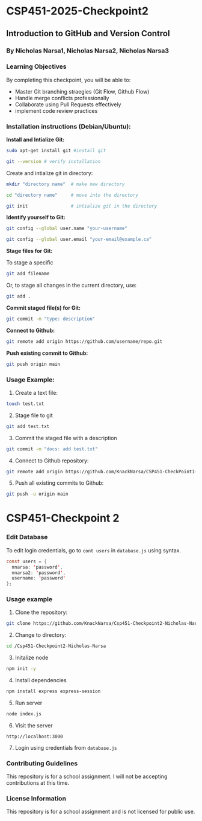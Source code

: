 # CSP451-2025-Checkpoint2
## Introduction to GitHub and Version Control
### By Nicholas Narsa1, Nicholas Narsa2, Nicholas Narsa3

### Learning Objectives

By completing this checkpoint, you will be able to:

 * Master Git branching straegies (Git Flow, Github Flow)
 * Handle merge conflicts professionally
 * Collaborate using Pull Requests effectively
 * implement code review practices

### Installation instructions (Debian/Ubuntu):


**Install and Intialize Git:**
```bash
sudo apt-get install git #install git
```
```bash
git --version # verify installation
```

Create and intialize git in directory:
```bash
mkdir "directory name"  # make new directory

cd "directory name"     # move into the directory

git init                # intialize git in the directory
```

**Identify yourself to Git:**

```bash
git config --global user.name "your-username"

git config --global user.email "your-email@example.ca"
```

**Stage files for Git:**

To stage a specific

```bash
git add filename
```

Or, to stage all changes in the current directory, use:

```bash
git add .
```

**Commit staged file(s) for Git:**

```bash
git commit -m "type: description"
```

**Connect to Github:**

```bash
git remote add origin https://github.com/username/repo.git
```

**Push existing commit to Github:**

```bash
git push origin main
```

### Usage Example:

1. Create a text file:

```bash
touch test.txt
```

2. Stage file to git

```bash
git add test.txt    
```

3. Commit the staged file with a description

```bash
git commit -m "docs: add test.txt"
```

4. Connect to Github repository:

```bash
git remote add origin https://github.com/KnackNarsa/CSP451-CheckPoint1-NicholasNarsa.git
```

5. Push all existing commits to Github:

```bash
git push -u origin main
```


# CSP451-Checkpoint 2

### Edit Database

To edit login credentials, go to `cont users` in `database.js` using syntax.

```java
const users = {
  nnarsa: 'password',
  nnarsa2: 'password',
  username: 'password'
};
```



### Usage example

1. Clone the repository:

```bash
git clone https://github.com/KnackNarsa/Csp451-Checkpoint2-Nicholas-Narsa-124166174.git
```

2. Change to directory:

```bash
cd /Csp451-Checkpoint2-Nicholas-Narsa
```

3. Initalize node

```bash
npm init -y
```

4. Install dependencies

```bash
npm install express express-session
```

5. Run server

```bash
node index.js
```

6. Visit the server

```
http://localhost:3000
```

7. Login using credentials from `database.js`

### Contributing Guidelines

This repository is for a school assignment.
I will not be accepting contributions at this time.

### License Information

This repository is for a school assignment and is not licensed for public use.


